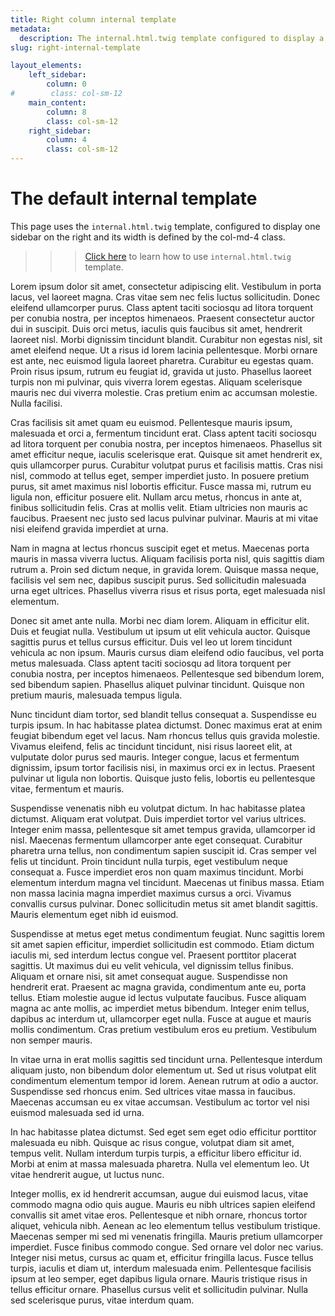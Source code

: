 ```yaml
---
title: Right column internal template
metadata:
  description: The internal.html.twig template configured to display a single column on the right
slug: right-internal-template

layout_elements:
    left_sidebar:
        column: 0
#        class: col-sm-12
    main_content:
        column: 8
        class: col-sm-12
    right_sidebar:
        column: 4
        class: col-sm-12
---
```


# The default internal template

This page uses the `internal.html.twig` template, configured to display one sidebar on the right and its width is defined by the col-md-4 class.

>>> [Click here](../internal-template) to learn how to use `internal.html.twig` template.

Lorem ipsum dolor sit amet, consectetur adipiscing elit. Vestibulum in porta lacus, vel laoreet magna. Cras vitae sem nec felis luctus sollicitudin. Donec eleifend ullamcorper purus. Class aptent taciti sociosqu ad litora torquent per conubia nostra, per inceptos himenaeos. Praesent consectetur auctor dui in suscipit. Duis orci metus, iaculis quis faucibus sit amet, hendrerit laoreet nisl. Morbi dignissim tincidunt blandit. Curabitur non egestas nisl, sit amet eleifend neque. Ut a risus id lorem lacinia pellentesque. Morbi ornare est ante, nec euismod ligula laoreet pharetra. Curabitur eu egestas quam. Proin risus ipsum, rutrum eu feugiat id, gravida ut justo. Phasellus laoreet turpis non mi pulvinar, quis viverra lorem egestas. Aliquam scelerisque mauris nec dui viverra molestie. Cras pretium enim ac accumsan molestie. Nulla facilisi.

Cras facilisis sit amet quam eu euismod. Pellentesque mauris ipsum, malesuada et orci a, fermentum tincidunt erat. Class aptent taciti sociosqu ad litora torquent per conubia nostra, per inceptos himenaeos. Phasellus sit amet efficitur neque, iaculis scelerisque erat. Quisque sit amet hendrerit ex, quis ullamcorper purus. Curabitur volutpat purus et facilisis mattis. Cras nisi nisl, commodo at tellus eget, semper imperdiet justo. In posuere pretium purus, sit amet maximus nisl lobortis efficitur. Fusce massa mi, rutrum eu ligula non, efficitur posuere elit. Nullam arcu metus, rhoncus in ante at, finibus sollicitudin felis. Cras at mollis velit. Etiam ultricies non mauris ac faucibus. Praesent nec justo sed lacus pulvinar pulvinar. Mauris at mi vitae nisi eleifend gravida imperdiet at urna.

Nam in magna at lectus rhoncus suscipit eget et metus. Maecenas porta mauris in massa viverra luctus. Aliquam facilisis porta nisl, quis sagittis diam rutrum a. Proin sed dictum neque, in gravida lorem. Quisque massa neque, facilisis vel sem nec, dapibus suscipit purus. Sed sollicitudin malesuada urna eget ultrices. Phasellus viverra risus et risus porta, eget malesuada nisl elementum.

Donec sit amet ante nulla. Morbi nec diam lorem. Aliquam in efficitur elit. Duis et feugiat nulla. Vestibulum ut ipsum ut elit vehicula auctor. Quisque sagittis purus et tellus cursus efficitur. Duis vel leo ut lorem tincidunt vehicula ac non ipsum. Mauris cursus diam eleifend odio faucibus, vel porta metus malesuada. Class aptent taciti sociosqu ad litora torquent per conubia nostra, per inceptos himenaeos. Pellentesque sed bibendum lorem, sed bibendum sapien. Phasellus aliquet pulvinar tincidunt. Quisque non pretium mauris, malesuada tempus ligula.

Nunc tincidunt diam tortor, sed blandit tellus consequat a. Suspendisse eu turpis ipsum. In hac habitasse platea dictumst. Donec maximus erat at enim feugiat bibendum eget vel lacus. Nam rhoncus tellus quis gravida molestie. Vivamus eleifend, felis ac tincidunt tincidunt, nisi risus laoreet elit, at vulputate dolor purus sed mauris. Integer congue, lacus et fermentum dignissim, ipsum tortor facilisis nisi, in maximus orci ex in lectus. Praesent pulvinar ut ligula non lobortis. Quisque justo felis, lobortis eu pellentesque vitae, fermentum et mauris.

Suspendisse venenatis nibh eu volutpat dictum. In hac habitasse platea dictumst. Aliquam erat volutpat. Duis imperdiet tortor vel varius ultrices. Integer enim massa, pellentesque sit amet tempus gravida, ullamcorper id nisl. Maecenas fermentum ullamcorper ante eget consequat. Curabitur pharetra urna tellus, non condimentum sapien suscipit id. Cras semper vel felis ut tincidunt. Proin tincidunt nulla turpis, eget vestibulum neque consequat a. Fusce imperdiet eros non quam maximus tincidunt. Morbi elementum interdum magna vel tincidunt. Maecenas ut finibus massa. Etiam non massa lacinia magna imperdiet maximus cursus a orci. Vivamus convallis cursus pulvinar. Donec sollicitudin metus sit amet blandit sagittis. Mauris elementum eget nibh id euismod.

Suspendisse at metus eget metus condimentum feugiat. Nunc sagittis lorem sit amet sapien efficitur, imperdiet sollicitudin est commodo. Etiam dictum iaculis mi, sed interdum lectus congue vel. Praesent porttitor placerat sagittis. Ut maximus dui eu velit vehicula, vel dignissim tellus finibus. Aliquam et ornare nisi, sit amet consequat augue. Suspendisse non hendrerit erat. Praesent ac magna gravida, condimentum ante eu, porta tellus. Etiam molestie augue id lectus vulputate faucibus. Fusce aliquam magna ac ante mollis, ac imperdiet metus bibendum. Integer enim tellus, dapibus ac interdum ut, ullamcorper eget nulla. Fusce at augue et mauris mollis condimentum. Cras pretium vestibulum eros eu pretium. Vestibulum non semper mauris.

In vitae urna in erat mollis sagittis sed tincidunt urna. Pellentesque interdum aliquam justo, non bibendum dolor elementum ut. Sed ut risus volutpat elit condimentum elementum tempor id lorem. Aenean rutrum at odio a auctor. Suspendisse sed rhoncus enim. Sed ultrices vitae massa in faucibus. Maecenas accumsan eu ex vitae accumsan. Vestibulum ac tortor vel nisi euismod malesuada sed id urna.

In hac habitasse platea dictumst. Sed eget sem eget odio efficitur porttitor malesuada eu nibh. Quisque ac risus congue, volutpat diam sit amet, tempus velit. Nullam interdum turpis turpis, a efficitur libero efficitur id. Morbi at enim at massa malesuada pharetra. Nulla vel elementum leo. Ut vitae hendrerit augue, ut luctus nunc.

Integer mollis, ex id hendrerit accumsan, augue dui euismod lacus, vitae commodo magna odio quis augue. Mauris eu nibh ultrices sapien eleifend convallis sit amet vitae eros. Pellentesque et nibh ornare, rhoncus tortor aliquet, vehicula nibh. Aenean ac leo elementum tellus vestibulum tristique. Maecenas semper mi sed mi venenatis fringilla. Mauris pretium ullamcorper imperdiet. Fusce finibus commodo congue. Sed ornare vel dolor nec varius. Integer nisi metus, cursus ac quam et, efficitur fringilla lacus. Fusce tellus turpis, iaculis et diam ut, interdum malesuada enim. Pellentesque facilisis ipsum at leo semper, eget dapibus ligula ornare. Mauris tristique risus in tellus efficitur ornare. Phasellus cursus velit et sollicitudin pulvinar. Nulla sed scelerisque purus, vitae interdum quam.
